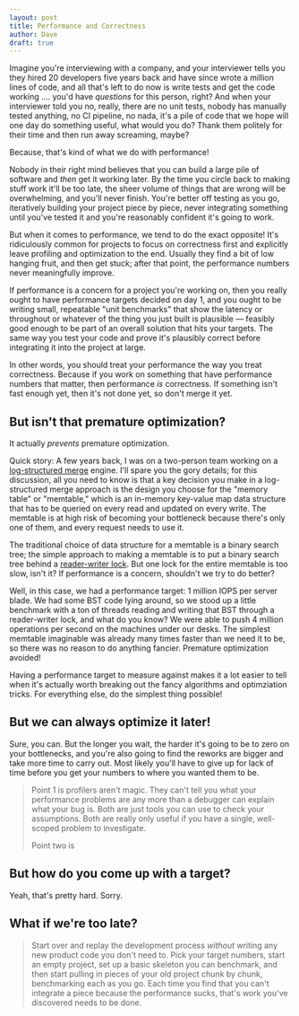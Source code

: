 ```yaml
---
layout: post
title: Performance and Correctness
author: Dave
draft: true
---
```


Imagine you're interviewing with a company, and your interviewer tells you they hired 20 developers five years back and have since wrote a million lines of code, and all that's left to do now is write tests and get the code working .... you'd have *questions* for this person, right? And when your interviewer told you no, really, there are no unit tests, nobody has manually tested anything, no CI pipeline, no nada, it's a pile of code that we hope will one day do something useful, what would you do? Thank them politely for their time and then run away screaming, maybe?

Because, that's kind of what we do with performance!

Nobody in their right mind believes that you can build a large pile of software and *then* get it working later. By the time you circle back to making stuff work it'll be too late, the sheer volume of things that are wrong will be overwhelming, and you'll never finish. You're better off testing as you go, iteratively building your project piece by piece, never integrating something until you've tested it and you're reasonably confident it's going to work.

But when it comes to performance, we tend to do the exact opposite! It's ridiculously common for projects to focus on correctness first and explicitly leave profiling and optimization to the end. Usually they find a bit of low hanging fruit, and then get stuck; after that point, the performance numbers never meaningfully improve.

If performance is a concern for a project you're working on, then you really ought to have performance targets decided on day 1, and you ought to be writing small, repeatable "unit benchmarks" that show the latency or throughout or whatever of the thing you just built is plausible &mdash; feasibly good enough to be part of an overall solution that hits your targets. The same way you test your code and prove it's plausibly correct before integrating it into the project at large.

In other words, you should treat your performance the way you treat correctness. Because if you work on something that have performance numbers that matter, then performance *is* correctness. If something isn't fast enough yet, then it's not done yet, so don't merge it yet.

## But isn't that premature optimization?

It actually *prevents* premature optimization.

Quick story: A few years back, I was on a two-person team working on a [log-structured merge](https://en.wikipedia.org/wiki/Log-structured_merge-tree) engine. I'll spare you the gory details; for this discussion, all you need to know is that a key decision you make in a log-structured merge approach is the design you choose for the "memory table" or "memtable," which is an in-memory key-value map data structure that has to be queried on every read and updated on every write. The memtable is at high risk of becoming your bottleneck because there's only one of them, and every request needs to use it.

The traditional choice of data structure for a memtable is a binary search tree; the simple approach to making a memtable is to put a binary search tree behind a [reader-writer lock](https://en.wikipedia.org/wiki/Readers–writer_lock). But one lock for the entire memtable is too slow, isn't it? If performance is a concern, shouldn't we try to do better?

Well, in this case, we had a performance target: 1 million IOPS per server blade. We had some BST code lying around, so we stood up a little benchmark with a ton of threads reading and writing that BST through a reader-writer lock, and what do you know? We were able to push 4 million operations per second on the machines under our desks. The simplest memtable imaginable was already many times faster than we need it to be, so there was no reason to do anything fancier. Premature optimization avoided!

Having a performance target to measure against makes it a lot easier to tell when it's actually worth breaking out the fancy algorithms and optimziation tricks. For everything else, do the simplest thing possible!

## But we can always optimize it later!

Sure, you can. But the longer you wait, the harder it's going to be to zero on your bottlenecks, and you're also going to find the reworks are bigger and take more time to carry out. Most likely you'll have to give up for lack of time before you get your numbers to where you wanted them to be.

> Point 1 is profilers aren't magic. They can't tell you what your performance problems are any more than a debugger can explain what your bug is. Both are just tools you can use to check your assumptions. Both are really only useful if you have a single, well-scoped problem to investigate.
>
> Point two is 

## But how do you come up with a target?

Yeah, that's pretty hard. Sorry.

## What if we're too late?

> Start over and replay the development process *without* writing any new product code you don't need to. Pick your target numbers, start an empty project, set up a basic skeleton you can benchmark, and then start pulling in pieces of your old project chunk by chunk, benchmarking each as you go. Each time you find that you can't integrate a piece because the performance sucks, that's work you've discovered needs to be done. 

